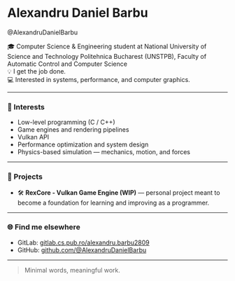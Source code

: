 # Alexandru Daniel Barbu
@AlexandruDanielBarbu

🎓 Computer Science & Engineering student at National University of Science and Technology Politehnica Bucharest (UNSTPB), Faculty of Automatic Control and Computer Science  
💡 I get the job done.  
💻 Interested in systems, performance, and computer graphics.

---

### 🧭 Interests
- Low-level programming (C / C++)  
- Game engines and rendering pipelines  
- Vulkan API  
- Performance optimization and system design  
- Physics-based simulation — mechanics, motion, and forces 
---

### 🧩 Projects
- 🛠️ **RexCore - Vulkan Game Engine (WIP)** — personal project meant to become a foundation for learning and improving as a programmer.

---

### 🌐 Find me elsewhere
- GitLab: [gitlab.cs.pub.ro/alexandru.barbu2809](https://gitlab.cs.pub.ro/alexandru.barbu2809)
- GitHub: [github.com/@AlexandruDanielBarbu](https://github.com/AlexandruDanielBarbu)

---

> Minimal words, meaningful work.
